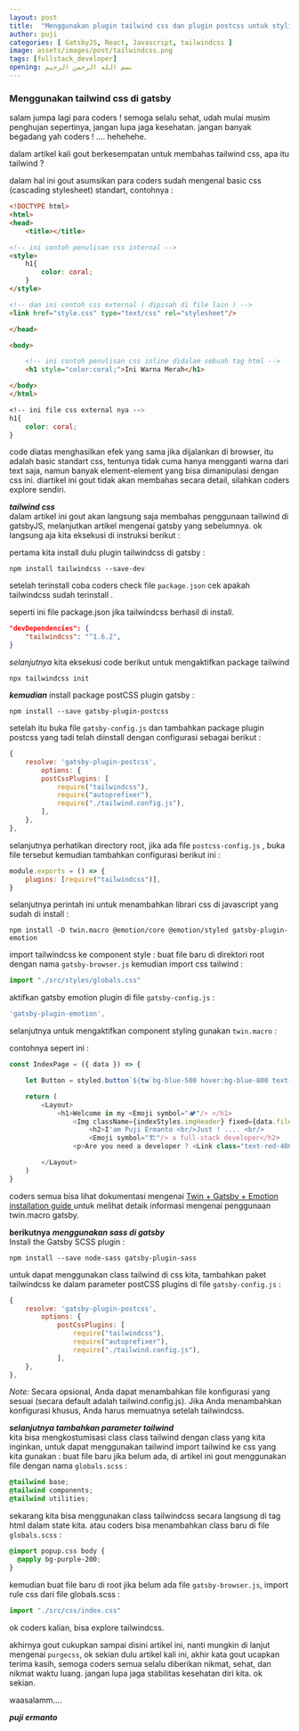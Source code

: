 ```yaml
---
layout: post
title:  "Menggunakan plugin tailwind css dan plugin postcss untuk styling di gatsbyJS"
author: puji
categories: [ GatsbyJS, React, Javascript, tailwindcss ]
image: assets/images/post/tailwindcss.png
tags: [fullstack_developer]
opening: بسم الله الرحمن الرحيم
---  
```



### Menggunakan tailwind css di gatsby  
salam jumpa lagi para coders ! semoga selalu sehat, udah mulai musim penghujan sepertinya, jangan lupa jaga kesehatan. jangan banyak begadang yah coders ! .... hehehehe.  

dalam artikel kali gout berkesempatan untuk membahas tailwind css, apa itu tailwind ? 

dalam hal ini gout asumsikan para coders sudah mengenal basic css (cascading stylesheet) standart, contohnya : 

```html
<!DOCTYPE html>
<html>
<head>
	<title></title>

<!-- ini contoh penulisan css internal -->
<style>
	h1{
		color: coral;
	}
</style>

<!-- dan ini contoh css external ( dipisah di file lain ) -->
<link href="style.css" type="text/css" rel="stylesheet"/>

</head>

<body>

	<!-- ini contoh penulisan css inline didalam sebuah tag html -->
	<h1 style="color:coral;">Ini Warna Merah</h1>

</body>
</html>
```
```css
<!-- ini file css external nya -->
h1{
	color: coral;
}
```  
code diatas menghasilkan efek yang sama jika dijalankan di browser, itu adalah basic standart css, tentunya tidak cuma hanya mengganti warna dari text saja, namun banyak element-element yang bisa dimanipulasi dengan css ini. diartikel ini gout tidak akan membahas secara detail, silahkan coders explore sendiri.  

***tailwind css***  
dalam artikel ini gout akan langsung saja membahas penggunaan tailwind di gatsbyJS, melanjutkan artikel mengenai gatsby yang sebelumnya. ok langsung aja kita eksekusi di instruksi berikut : 

pertama kita install dulu plugin tailwindcss di gatsby : 
```shell
npm install tailwindcss --save-dev
```  
setelah terinstall coba coders check file ```package.json``` cek apakah tailwindcss sudah terinstall .

seperti ini file package.json jika tailwindcss berhasil di install.
```json
"devDependencies": {
	"tailwindcss": "^1.6.2",
}
```  
*selanjutnya* kita eksekusi code berikut untuk mengaktifkan package tailwind
```shell
npx tailwindcss init
```  

***kemudian*** install package postCSS plugin gatsby : 
```shell
npm install --save gatsby-plugin-postcss
```  

setelah itu buka file ```gatsby-config.js``` dan tambahkan package plugin postcss yang tadi telah diinstall  dengan configurasi sebagai berikut : 

```javascript
{
	resolve: 'gatsby-plugin-postcss',
		options: {
		postCssPlugins: [
			require("tailwindcss"),
			require("autoprefixer"),
			require("./tailwind.config.js"),
		],
	},
},
```  
selanjutnya perhatikan directory root, jika ada file  ```postcss-config.js``` , buka file tersebut kemudian tambahkan configurasi berikut ini :  
```javascript
module.exports = () => {
	plugins: [require("tailwindcss")],
}
```  
selanjutnya perintah ini untuk menambahkan librari css di javascript yang sudah di install : 

```shell
npm install -D twin.macro @emotion/core @emotion/styled gatsby-plugin-emotion
```  
import tailwindcss ke component style : 
buat file baru di direktori root dengan nama ```gatsby-browser.js``` kemudian import css tailwind : 

```javascript
import "./src/styles/globals.css"
```  
aktifkan gatsby emotion plugin di file ```gatsby-config.js``` :  
```javascript
'gatsby-plugin-emotion',
```  
selanjutnya untuk mengaktifkan component styling gunakan ```twin.macro``` :  

contohnya sepert ini : 
```javascript
const IndexPage = ({ data }) => {

	let Button = styled.button`${tw`bg-blue-500 hover:bg-blue-800 text-white p-2 rounded`}` 

	return (
		<Layout>
			<h1>Welcome in my <Emoji symbol="🏕"/> </h1>
				<Img className={indexStyles.imgHeader} fixed={data.file.childImageSharp.fixed} alt="" />
					<h2>I'am Puji Ermanto <br/>Just ! .... <br/> 
					<Emoji symbol="🏗"/> a full-stack developer</h2>
				<p>Are you need a developer ? <Link class="text-red-400" to="/contact"><Button>Contact Me</Button></Link></p>

		</Layout>
	)
}
```  
coders semua bisa lihat dokumentasi mengenai <a href="https://github.com/ben-rogerson/twin.macro/blob/master/docs/emotion/gatsby.md"/>Twin + Gatsby + Emotion installation guide </a> untuk melihat detaik informasi mengenai penggunaan twin.macro gatsby.  

**berikutnya** ***menggunakan sass di gatsby***  
Install the Gatsby SCSS plugin : 

```shell
npm install --save node-sass gatsby-plugin-sass
```  
untuk dapat menggunakan class tailwind di css kita, tambahkan paket tailwindcss ke dalam parameter postCSS plugins di file ```gatsby-config.js```  : 

```javascript
{
	resolve: 'gatsby-plugin-postcss',
		options: {
			postCssPlugins: [
				require("tailwindcss"),
				require("autoprefixer"),
				require("./tailwind.config.js"),
			],
	},
},
```  
*Note:* Secara opsional, Anda dapat menambahkan file konfigurasi yang sesuai (secara default adalah tailwind.config.js). Jika Anda menambahkan konfigurasi khusus, Anda harus memuatnya setelah tailwindcss.  

***selanjutnya tambahkan parameter tailwind***  
kita bisa mengkostumisasi class class tailwind dengan class yang kita inginkan, untuk dapat menggunakan tailwind import tailwind ke css yang kita gunakan : 
buat file baru jika belum ada, di artikel ini gout menggunakan file dengan nama ```globals.scss``` : 

```scss
@tailwind base;
@tailwind components;
@tailwind utilities;
```  
sekarang kita bisa menggunakan class tailwindcss secara langsung di tag html dalam state kita. atau coders bisa menambahkan class baru di file ```globals.scss``` : 
```scss
@import popup.css body {
  @apply bg-purple-200;
}
```  
kemudian buat file baru di root jika belum ada file ```gatsby-browser.js```, import rule css dari file globals.scss :  

```javascript
import "./src/css/index.css"
```  
ok coders kalian, bisa explore tailwindcss. 


akhirnya gout cukupkan sampai disini artikel ini, nanti mungkin di lanjut mengenai ```purgecss```, ok sekian dulu artikel kali ini, akhir kata gout ucapkan terima kasih, semoga coders semua selalu diberikan nikmat, sehat, dan nikmat waktu luang. jangan lupa jaga stabilitas kesehatan diri kita. ok sekian.

waasalamm....

***puji ermanto***  

